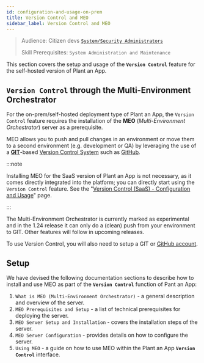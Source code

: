 ```yaml
---
id: configuration-and-usage-on-prem
title: Version Control and MEO
sidebar_label: Version Control and MEO
---
```


> Audience: Citizen devs [`System/Security Administrators`](/docs/audience#systemsecurity-administrators)
> 
> Skill Prerequisites: `System Administration and Maintenance`

This section covers the setup and usage of the **`Version Control`** feature for the self-hosted version of Plant an App.

## `Version Control` through the **Multi-Environment Orchestrator**

For the on-prem/self-hosted deployment type of Plant an App, the `Version Control` feature requires the installation of the **MEO** (<em>Multi-Environment Orchestrator</em>) server as a prerequisite.

MEO allows you to push and pull changes in an environment or move them to a second environment (e.g. development or QA) by leveraging the use of a <strong><a href="https://git-scm.com/">GIT</a></strong>-based <a href="https://en.wikipedia.org/wiki/Version_control">Version Control System</a> such as <a href="https://github.com/">GitHub</a>.

:::note

Installing MEO for the SaaS version of Plant an App is not necessary, as it comes directly integrated into the platform; you can directly start using the `Version Control` feature. See the "<a href="https://learn.plantanapp.com/docs/general/configuration-and-usage-saas" target="_blank">Version Control (SaaS) - Configuration and Usage</a>" page.

:::

The Multi-Environment Orchestrator is currently marked as experimental and in the 1.24 release it can only do a (clean) push from your environment to GIT. Other features will follow in upcoming releases.

To use Version Control, you will also need to setup a GIT or [GitHub account](https://docs.github.com/en/get-started/onboarding/getting-started-with-your-github-account).

## Setup

We have devised the following documentation sections to describe how to install and use MEO as part of the **`Version Control`** function of Pant an App:

1. `What is MEO (Multi-Environment Orchestrator)` \- a general description and overview of the server\.
2. `MEO Prerequisites and Setup` \- a list of technical prerequisites for deploying the server\.
3. `MEO Server Setup and Installation` \- covers the installation steps of the server\.
4. `MEO Server Configuration` \- provides details on how to configure the server\.
5. `Using MEO` \- a guide on how to use MEO within the Plant an App **`Version Control`** interface\.